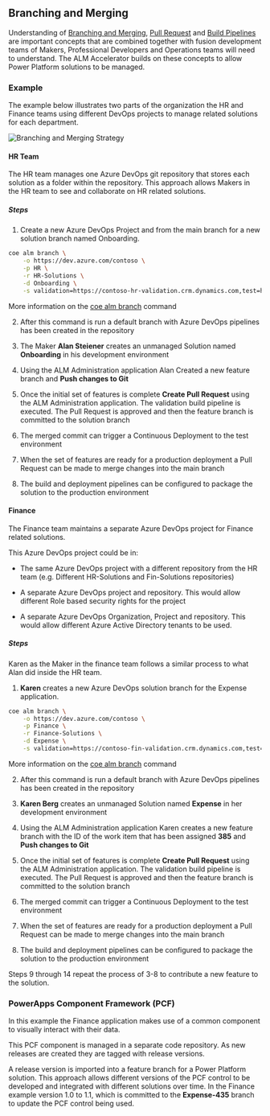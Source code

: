 ## Branching and Merging

Understanding of [Branching and Merging](https://docs.microsoft.com/en-us/azure/devops/repos/git/git-branching-guidance?view=azure-devops), [Pull Request](https://docs.microsoft.com/en-us/azure/devops/repos/git/git-branching-guidance?view=azure-devops#review-and-merge-code-with-pull-requests) and [Build Pipelines](https://docs.microsoft.com/en-us/azure/devops/pipelines/get-started/key-pipelines-concepts?view=azure-devops) are important concepts that are combined together with fusion development teams of Makers, Professional Developers and Operations teams will need to understand. The ALM Accelerator  builds on these concepts to allow Power Platform solutions to be managed.

### Example

The example below illustrates two parts of the organization the HR and Finance teams using different DevOps projects to manage related solutions for each department.

![Branching and Merging Strategy](../images/branching-and-merging-example.png)

#### HR Team

The HR team manages one Azure DevOps git repository that stores each solution as a folder within the repository. This approach allows Makers in the HR team to see and collaborate on HR related solutions.

##### Steps

1. Create a new Azure DevOps Project and from the main branch for a new solution branch named Onboarding.

```bash
coe alm branch \
    -o https://dev.azure.com/contoso \
    -p HR \
    -r HR-Solutions \
    -d Onboarding \
    -s validation=https://contoso-hr-validation.crm.dynamics.com,test=https://contoso-hr-test.crm.dynamics.com,https://contoso-hr.crm.dynamics.com
```

More information on the [coe alm branch](../help/alm/branch.md) command

2. After this command is run a default branch with Azure DevOps pipelines has been created in the repository

3. The Maker **Alan Steiener** creates an unmanaged Solution named **Onboarding** in his development environment

4. Using the ALM Administration application Alan Created a new feature branch and **Push changes to Git**

5. Once the initial set of features is complete **Create Pull Request** using the ALM Administration application. The validation build pipeline is executed. The Pull Request is approved and then the feature branch is committed to the solution branch

6. The merged commit can trigger a Continuous Deployment to the test environment

7. When the set of features are ready for a production deployment a Pull Request can be made to merge changes into the main branch

8. The build and deployment pipelines can be configured to package the solution to the production environment

#### Finance

The Finance team maintains a separate Azure DevOps project for Finance related solutions. 

This Azure DevOps project could be in:
- The same Azure DevOps project with a different repository from the HR team (e.g. Different HR-Solutions and Fin-Solutions repositories)

- A separate Azure DevOps project and repository. This would allow different Role based security rights for the project

- A separate Azure DevOps Organization, Project and repository. This would allow different Azure Active Directory tenants to be used.

##### Steps

Karen as the Maker in the finance team follows a similar process to what Alan did inside the HR team.

1. **Karen** creates a new Azure DevOps solution branch for the Expense application.

```bash
coe alm branch \
    -o https://dev.azure.com/contoso \
    -p Finance \
    -r Finance-Solutions \
    -d Expense \
    -s validation=https://contoso-fin-validation.crm.dynamics.com,test=https://contoso-fin-test.crm.dynamics.com,https://contoso-fin.crm.dynamics.com
```

More information on the [coe alm branch](../help/alm/branch.md) command

2. After this command is run a default branch with Azure DevOps pipelines has been created in the repository

3. **Karen Berg** creates an unmanaged Solution named **Expense** in her development environment

4. Using the ALM Administration application Karen creates a new feature branch with the ID of the work item that has been assigned **385** and **Push changes to Git**

5. Once the initial set of features is complete **Create Pull Request** using the ALM Administration application. The validation build pipeline is executed. The Pull Request is approved and then the feature branch is committed to the solution branch

6. The merged commit can trigger a Continuous Deployment to the test environment

7. When the set of features are ready for a production deployment a Pull Request can be made to merge changes into the main branch

8. The build and deployment pipelines can be configured to package the solution to the production environment

Steps 9 through 14 repeat the process of 3-8 to contribute a new feature to the solution.

### PowerApps Component Framework (PCF)

In this example the Finance application makes use of a common component to visually interact with their data.

This PCF component is managed in a separate code repository. As new releases are created they are tagged with release versions.

A release version is imported into a feature branch for a Power Platform solution. This approach allows different versions of the PCF control to be developed and integrated with different solutions over time. In the Finance example version 1.0 to 1.1, which is committed to the **Expense-435** branch to update the PCF control being used.